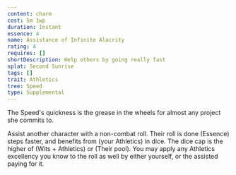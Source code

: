 ```yaml
---
content: charm
cost: 5m 1wp
duration: Instant
essence: 4
name: Assistance of Infinite Alacrity
rating: 4
requires: []
shortDescription: Help others by going really fast
splat: Second Sunrise
tags: []
trait: Athletics
tree: Speed
type: Supplemental
---
```


The Speed's quickness is the grease in the wheels for almost any project she commits to.

Assist another character with a non-combat roll. Their roll is done (Essence) steps faster, and benefits from (your Athletics) in dice. The dice cap is the higher of (Wits + Athletics) or (Their pool). You may apply any Athletics excellency you know to the roll as well by either yourself, or the assisted paying for it.
